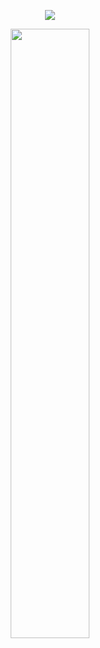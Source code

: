 <p align="center"><img src="https://komarev.com/ghpvc/?username=fleurdeli&color=5d436e&style=for-the-badge&label=visitors&style=plastic"></p>
<p align="center"><img src="https://files.catbox.moe/uasdf0.gif" height="50%" width="50%"></p>
